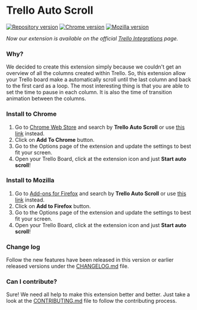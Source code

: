 # Trello Auto Scroll

[![Repository version][badge-github]][link-github] [![Chrome version][badge-chrome]][link-chrome] [![Mozilla version][badge-mozilla]][link-mozilla]

[badge-github]: https://img.shields.io/badge/GitHub-v1.7-lightgrey.svg
[link-github]: https://github.com/williankeller/trello-auto-scroll/tree/v1.7 "Available version on GitHub"

[badge-chrome]: https://img.shields.io/badge/Chrome-v1.7-blue.svg
[link-chrome]: https://chrome.google.com/webstore/detail/trello-auto-scroll/iheeklbhnidcdjfkonakkkbbjophomkk "Version published on Chrome Web Store"

[badge-mozilla]: https://img.shields.io/badge/Mozilla-v1.7-orange.svg
[link-mozilla]: https://addons.mozilla.org/addon/trello-auto-scroll/ "Version published on Mozilla Add-ons"

_Now our extension is available on the official [Trello Integrations](https://trello.com/integrations/#/scroll) page._

### Why?
We decided to create this extension simply because we couldn't get an overview of all the columns created within Trello.
So, this extension allow your Trello board make a automatically scroll until the last column and back to the first card as a loop.
The most interesting thing is that you are able to set the time to pause in each column. It is also the time of transition animation between the columns.

### Install to Chrome
1. Go to [Chrome Web Store](https://chrome.google.com/webstore/category/extensions) and search by **Trello Auto Scroll** or use [this link](https://chrome.google.com/webstore/detail/trello-auto-scroll/iheeklbhnidcdjfkonakkkbbjophomkk) instead.
2. Click on **Add To Chrome** button.
3. Go to the Options page of the extension and update the settings to best fit your screen.
4. Open your Trello Board, click at the extension icon and just **Start auto scroll**!

### Install to Mozilla
1. Go to [Add-ons for Firefox](https://addons.mozilla.org) and search by **Trello Auto Scroll** or use [this link](https://addons.mozilla.org/en-US/firefox/addon/trello-auto-scroll/) instead.
2. Click on **Add to Firefox** button.
3. Go to the Options page of the extension and update the settings to best fit your screen.
4. Open your Trello Board, click at the extension icon and just **Start auto scroll**!

### Change log
Follow the new features have been released in this version or earlier released versions under the [CHANGELOG.md](https://github.com/williankeller/trello-auto-scroll/blob/HEAD/CHANGELOG.md) file.

### Can I contribute?
Sure! We need all help to make this extension better and better. Just take a look at the [CONTRIBUTING.md](https://github.com/williankeller/trello-auto-scroll/blob/HEAD/CONTRIBUTING.md) file to follow the contributing process.
